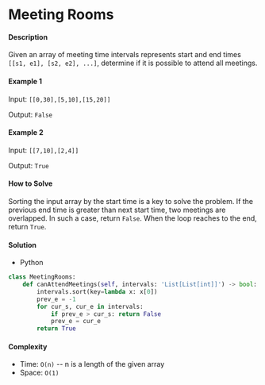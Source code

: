 # Meeting Rooms

#### Description

Given an array of meeting time intervals represents start and end times `[[s1, e1], [s2, e2], ...]`, determine if it is possible to attend all meetings.

#### Example 1
Input: `[[0,30],[5,10],[15,20]]`

Output: `False`

#### Example 2
Input: `[[7,10],[2,4]]`

Output: `True`

#### How to Solve

Sorting the input array by the start time is a key to solve the problem. If the previous end time is greater than next start time, two meetings are overlapped. In such a case, return `False`. When the loop reaches to the end, return `True`.

#### Solution
- Python

```python
class MeetingRooms:
    def canAttendMeetings(self, intervals: 'List[List[int]]') -> bool:
        intervals.sort(key=lambda x: x[0])
        prev_e = -1
        for cur_s, cur_e in intervals:
            if prev_e > cur_s: return False
            prev_e = cur_e
        return True
```

#### Complexity
- Time: `O(n)` -- n is a length of the given array
- Space: `O(1)`
